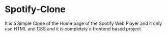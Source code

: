 # Spotify-Clone
It is a Simple Clone of the Home page of the Spotify Web Player and it only use HTML and CSS and it is completely a frontend based project 
